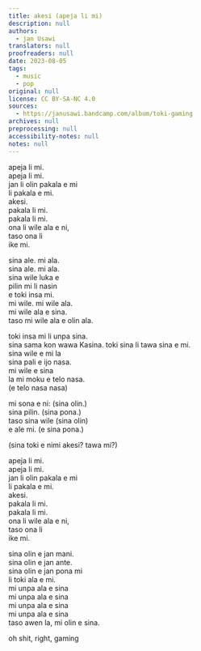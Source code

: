 ```yaml
---
title: akesi (apeja li mi)
description: null
authors:
  - jan Usawi
translators: null
proofreaders: null
date: 2023-08-05
tags:
  - music
  - pop
original: null
license: CC BY-SA-NC 4.0
sources:
  - https://janusawi.bandcamp.com/album/toki-gaming
archives: null
preprocessing: null
accessibility-notes: null
notes: null
---
```


apeja li mi.  \
apeja li mi.  \
jan li olin pakala e mi  \
li pakala e mi.  \
akesi.  \
pakala li mi.  \
pakala li mi.  \
ona li wile ala e ni,  \
taso ona li  \
ike mi.

sina ale. mi ala.  \
sina ale. mi ala.  \
sina wile luka e   \
pilin mi li nasin  \
e toki insa mi.  \
mi wile. mi wile ala.  \
mi wile ala e sina.  \
taso mi wile ala e olin ala.

toki insa mi li unpa sina.  \
sina sama kon wawa Kasina. toki sina li tawa sina e mi.   \
sina wile e mi la   \
sina pali e ijo nasa.  \
mi wile e sina  \
la mi moku e telo nasa.  \
(e telo nasa nasa)

mi sona e ni: (sina olin.)  \
sina pilin. (sina pona.)  \
taso sina wile (sina olin)  \
e ale mi. (e sina pona.)

(sina toki e nimi akesi? tawa mi?)

apeja li mi.  \
apeja li mi.  \
jan li olin pakala e mi  \
li pakala e mi.  \
akesi.  \
pakala li mi.  \
pakala li mi.  \
ona li wile ala e ni,  \
taso ona li  \
ike mi.

sina olin e jan mani.  \
sina olin e jan ante.  \
sina olin e jan pona mi  \
li toki ala e mi.  \
mi unpa ala e sina  \
mi unpa ala e sina  \
mi unpa ala e sina  \
mi unpa ala e sina  \
taso awen la, mi olin e sina.

oh shit, right, gaming